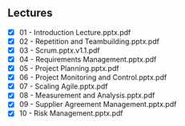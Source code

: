 Lectures
------
- [x] 01 - Introduction Lecture.pptx.pdf
- [x] 02 - Repetition and Teambuilding.pptx.pdf
- [x] 03 - Scrum.pptx.v1.1.pdf
- [x] 04 - Requirements Management.pptx.pdf
- [x] 05 - Project Planning.pptx.pdf
- [x] 06 - Project Monitoring and Control.pptx.pdf
- [x] 07 - Scaling Agile.pptx.pdf
- [x] 08 - Measurement and Analysis.pptx.pdf
- [x] 09 - Supplier Agreement Management.pptx.pdf
- [x] 10 - Risk Management.pptx.pdf
